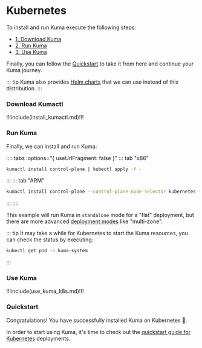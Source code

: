 # Kubernetes

To install and run Kuma execute the following steps:

* [1. Download Kuma](#download-kumactl)
* [2. Run Kuma](#run-kuma)
* [3. Use Kuma](#use-kuma)

Finally, you can follow the [Quickstart](#quickstart) to take it from here and continue your Kuma journey.

::: tip
Kuma also provides [Helm charts](../installation/helm.md) that we can use instead of this distribution.
:::

### Download Kumactl

!!!include(install_kumactl.md)!!!

### Run Kuma

Finally, we can install and run Kuma:

:::: tabs :options="{ useUrlFragment: false }"
::: tab "x86"
```sh
kumactl install control-plane | kubectl apply -f -
```
:::
::: tab "ARM"
```sh
kumactl install control-plane --control-plane-node-selector kubernetes.io/arch=arm64 | kubectl apply -f-
```
:::
::::

This example will run Kuma in `standalone` mode for a "flat" deployment, but there are more advanced [deployment modes](../introduction/deployments.md) like "multi-zone".

::: tip
It may take a while for Kubernetes to start the Kuma resources, you can check the status by executing:

```sh
kubectl get pod -n kuma-system
```
:::

### Use Kuma

!!!include(use_kuma_k8s.md)!!!

### Quickstart

Congratulations! You have successfully installed Kuma on Kubernetes 🚀.

In order to start using Kuma, it's time to check out the [quickstart guide for Kubernetes](../quickstart/kubernetes.md) deployments.
